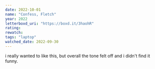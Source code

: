 ```yaml
---
date: 2022-10-01
name: "Confess, Fletch"
year: 2022
letterboxd_uri: "https://boxd.it/3haohR"
rating: 
rewatch: 
tags: "laptop"
watched_date: 2022-09-30
---
```


i really wanted to like this, but overall the tone felt off and i didn't find it funny.
